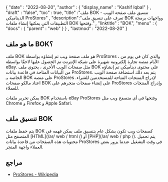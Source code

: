 {
  "date" : "2022-08-20",
  "author" : {
    "display_name" : "Kashif Iqbal"
} ,
  "draft" : "false",
  "toc" : true,
  "title" :"ملف BOK - تنسيق ملف صفحة الويب الديناميكي ProStores" ,
  "description":"تعرف على تنسيق ملف BOK وواجهات برمجة التطبيقات التي يمكنها إنشاء ملفات BOK وفتحها." ,
  "linktitle" : "BOK",
  "menu" : {
    "docs" : {
      "parent" : "web"
}
} ,
  "lastmod" : "2022-08-20"
}

## ما هو ملف BOK؟

ملف BOK هو ملف صفحة ويب تم إنشاؤه بواسطة ProStores ، والذي كان في يوم من الأيام منصة تجارة إلكترونية شهيرة على شبكة الإنترنت تم الحصول عليها لاحقًا بواسطة eBay. مثل صفحات الويب الأخرى ، يحتوي ملف BOK على محتوى ديناميكي تم إنشاؤه من البيانات المتاحة في قاعدة بيانات ProStores. يتم بعد ذلك استضافة صفحة الويب الخاصة بـ BOK على منصة ProStores لإدراج المنتجات المتاحة للمستخدمين للشراء. اعتاد مالكو صفحات BOK على إنشاء صفحات متجرهم على ProStores وإدراج المنتجات للعملاء.

يمكن تحرير ملفات BOK باستخدام eBay ProStores وفتحها في أي متصفح ويب مثل Chrome و Firefox و Apple Safari.

## تنسيق ملف BOK

يتم حفظ ملفات BOK كصفحات ويب تكون بشكل عام بتنسيق ملف يمكن فهمه في المتصفح مثل [HTML](/ar/ web / html /) أو [PHP](/ar/ web / php /). يتم تحميل محتويات هذه الصفحات من قاعدة بيانات ProStores في وقت التشغيل عندما يزور بعض العملاء واجهة المتجر.

## مراجع

* [ProStores - Wikipedia](https://en.wikipedia.org/wiki/ProStores)

